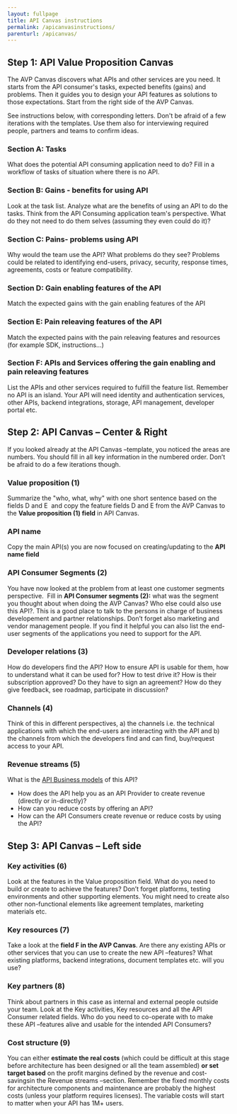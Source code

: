 ```yaml
---
layout: fullpage
title: API Canvas instructions
permalink: /apicanvasinstructions/
parenturl: /apicanvas/
---
```


## Step 1: API Value Proposition Canvas

The AVP Canvas discovers what APIs and other services are you need. It starts from the API consumer's tasks, expected benefits (gains) and problems. Then it guides you to design your API features as solutions to those expectations. Start from the right side of the AVP Canvas.

See instructions below, with corresponding letters. Don't be afraid of a few iterations with the templates. Use them also for interviewing required people, partners and teams to confirm ideas.

### Section A: Tasks

What does the potential API consuming application need to do? Fill in a workflow of tasks of situation where there is no API.

### Section B: Gains - benefits for using API

Look at the task list. Analyze what are the benefits of using an API to do the tasks. Think from the API Consuming application team's perspective. What do they not need to do them selves (assuming they even could do it)?

### Section C: Pains- problems using API

Why would the team use the API? What problems do they see? Problems could be related to identifying end-users, privacy, security, response times, agreements, costs or feature compatibility.

### Section D: Gain enabling features of the API

Match the expected gains with the gain enabling features of the API

### Section E: Pain releaving features of the API

Match the expected pains with the pain releaving features and resources (for example SDK, instructions…)

### Section F: APIs and Services offering the gain enabling and pain releaving features

List the APIs and other services required to fulfill the feature list. Remember no API is an island. Your API will need identity and authentication services, other APIs, backend integrations, storage, API management, developer portal etc.

## Step 2: API Canvas – Center & Right

If you looked already at the API Canvas –template, you noticed the areas are numbers. You should fill in all key information in the numbered order. Don’t be afraid to do a few iterations though. 

### Value proposition (1)

Summarize the "who, what, why" with one short sentence based on the fields D and E  and copy the feature fields D and E from the AVP Canvas to the **Value proposition (1) field** in API Canvas.

### API name

Copy the main API(s) you are now focused on creating/updating to the **API name field**

### API Consumer Segments (2)

You have now looked at the problem from at least one customer segments perspective.  Fill in **API Consumer segments (2):** what was the segment you thought about when doing the AVP Canvas? Who else could also use this API?. This is a good place to talk to the persons in charge of business developement and partner relationships. Don’t forget also marketing and vendor management people. If you find it helpful you can also list the end-user segments of the applications you need to support for the API.

### Developer relations (3)

How do developers find the API? How to ensure API is usable for them, how to understand what it can be used for? How to test drive it? How is their subscription approved? Do they have to sign an agreement? How do they give feedback, see roadmap, participate in discussion?

### Channels (4)

Think of this in different perspectives, a) the channels i.e. the technical applications with which the end-users are interacting with the API and b) the channels from which the developers find and can find, buy/request access to your API.

### Revenue streams (5)

What is the [API Business models](APIBusinessModels.md) of this API?

*   How does the API help you as an API Provider to create revenue (directly or in-directly)?
*   How can you reduce costs by offering an API?
*   How can the API Consumers create revenue or reduce costs by using the API?  

## Step 3: API Canvas – Left side

### Key activities (6)

Look at the features in the Value proposition field. What do you need to build or create to achieve the features? Don’t forget platforms, testing environments and other supporting elements. You might need to create also other non-functional elements like agreement templates, marketing materials etc.

### Key resources (7)

Take a look at the **field F in the AVP Canvas**. Are there any existing APIs or other services that you can use to create the new API –features? What existing platforms, backend integrations, document templates etc. will you use?

### Key partners (8)

Think about partners in this case as internal and external people outside your team. Look at the Key activities, Key resources and all the API Consumer related fields. Who do you need to co-operate with to make these API –features alive and usable for the intended API Consumers?

### Cost structure (9)

You can either **estimate the real costs** (which could be difficult at this stage before architecture has been designed or all the team assembled) **or set target based** on the profit margins defined by the revenue and cost-savingsin the Revenue streams –section. Remember the fixed monthly costs for architecture components and maintenance are probably the highest costs (unless your platform requires licenses). The variable costs will start to matter when your API has 1M+ users.
